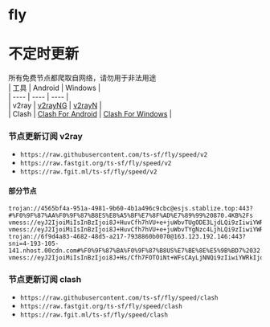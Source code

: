 # fly
# 不定时更新
所有免费节点都爬取自网络，请勿用于非法用途  
|  工具  | Android  | Windows  |  
|  ----  | ----   | ----  |  
| v2ray  | [v2rayNG](https://github.com/2dust/v2rayNG/releases) | [v2rayN](https://github.com/2dust/v2rayN/releases) |  
| Clash  | [Clash For Android](https://github.com/Kr328/ClashForAndroid/releases) | [Clash For Windows](https://github.com/Fndroid/clash_for_windows_pkg/releases) | 
  
### 节点更新订阅  v2ray
- `https://raw.githubusercontent.com/ts-sf/fly/speed/v2`  
- `https://raw.fastgit.org/ts-sf/fly/speed/v2`  
- `https://raw.fgit.ml/ts-sf/fly/speed/v2`  
#### 部分节点  
``` 
trojan://4565bf4a-951a-4981-9b60-4b1a496c9cbc@esjs.stablize.top:443?#%F0%9F%87%AA%F0%9F%87%B8ES%E8%A5%BF%E7%8F%AD%E7%89%99%20870.4KB%2Fs
vmess://eyJ2IjoiMiIsInBzIjoi8J+HuvCfh7hVU+e+juWbvTUgODE3LjdLQi9zIiwiYWRkIjoiMTQwLjk5LjU5LjIyOSIsInBvcnQiOiI1NTUxMiIsImlkIjoiNDE4MDQ4YWYtYTI5My00Yjk5LTliMGMtOThjYTM1ODBkZDI0IiwiYWlkIjoiNjQiLCJzY3kiOiJhdXRvIiwibmV0IjoidGNwIiwidHlwZSI6Im5vbmUiLCJob3N0IjoiIiwicGF0aCI6Ii92bWVzcy8iLCJ0bHMiOiIiLCJzbmkiOiIiLCJ0ZXN0X25hbWUiOiJVU+e+juWbvTUifQ==
vmess://eyJ2IjoiMiIsInBzIjoi8J+HuvCfh7hVU+e+juWbvTYgNzc4LjhLQi9zIiwiYWRkIjoiMTQwLjk5LjU5LjI1NCIsInBvcnQiOiI1NTUxMiIsImlkIjoiNDE4MDQ4YWYtYTI5My00Yjk5LTliMGMtOThjYTM1ODBkZDI0IiwiYWlkIjoiNjQiLCJzY3kiOiJhdXRvIiwibmV0IjoidGNwIiwidHlwZSI6Im5vbmUiLCJob3N0IjoiIiwicGF0aCI6Ii8iLCJ0bHMiOiIiLCJzbmkiOiIiLCJ0ZXN0X25hbWUiOiJVU+e+juWbvTYifQ==
trojan://6f9d4a83-4682-48d5-a217-7938860b0070@163.123.192.146:443?sni=4-193-105-141.nhost.00cdn.com#%F0%9F%87%BA%F0%9F%87%B8US%E7%BE%8E%E5%9B%BD7%2032.2MB%2Fs
vmess://eyJ2IjoiMiIsInBzIjoi8J+Hs/Cfh7FOTOiNt+WFsCAyLjNNQi9zIiwiYWRkIjoiMTU2LjIyNS42Ny4xNyIsInBvcnQiOiI0OTkwMSIsImlkIjoiNDE4MDQ4YWYtYTI5My00Yjk5LTliMGMtOThjYTM1ODBkZDI0IiwiYWlkIjoiNjQiLCJzY3kiOiJhdXRvIiwibmV0IjoidGNwIiwidHlwZSI6Im5vbmUiLCJob3N0IjoiIiwicGF0aCI6IiIsInRscyI6IiIsInNuaSI6IiIsInRlc3RfbmFtZSI6Ik5M6I235YWwIn0=
```
### 节点更新订阅  clash
- `https://raw.githubusercontent.com/ts-sf/fly/speed/clash`  
- `https://raw.fastgit.org/ts-sf/fly/speed/clash`  
- `https://raw.fgit.ml/ts-sf/fly/speed/clash`  


